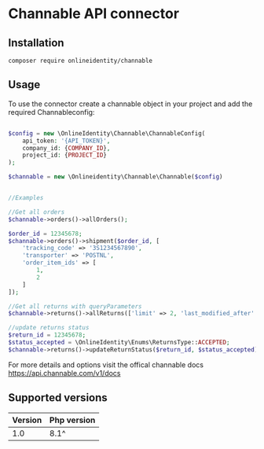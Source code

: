 # Channable API connector

## Installation

`composer require onlineidentity/channable`

## Usage

To use the connector create a channable object in your project and add the required Channableconfig:

````php

$config = new \OnlineIdentity\Channable\ChannableConfig(
    api_token: '{API_TOKEN}',
    company_id: {COMPANY_ID},
    project_id: {PROJECT_ID}
);

$channable = new \Onlineidentity\Channable\Channable($config)


//Examples

//Get all orders
$channable->orders()->allOrders();

$order_id = 12345678;
$channable->orders()->shipment($order_id, [
    'tracking_code' => '3S1234567890',
    'transporter' => 'POSTNL',
    'order_item_ids' => [
        1,
        2
    ]
]);

//Get all returns with queryParameters
$channable->returns()->allReturns(['limit' => 2, 'last_modified_after' => '2022-01-01']);

//update returns status
$return_id = 12345678;
$status_accepted = \OnlineIdentity\Enums\ReturnsType::ACCEPTED;
$channable->returns()->updateReturnStatus($return_id, $status_accepted);
````
For more details and options visit the offical channable docs https://api.channable.com/v1/docs

## Supported versions

| Version | Php version |
|---------|-------------|
| 1.0     | 8.1^        |
